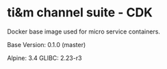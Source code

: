 # ti&m channel suite - CDK

Docker base image used for micro service containers.

Base Version: 0.1.0 (master)

Alpine: 3.4
GLIBC: 2.23-r3 
